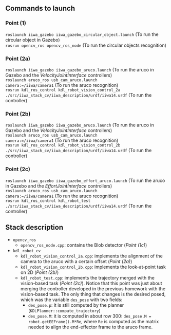 <h2>Commands to launch</h2>

<h3>Point (1)</h3>
<code>roslaunch iiwa_gazebo iiwa_gazebo_circular_object.launch</code> (To run the circular object in Gazebo)<br>
<code>rosrun opencv_ros opencv_ros_node</code> (To run the circular objects recognition)<br>

<h3>Point (2a)</h3>

<code>roslaunch iiwa_gazebo iiwa_gazebo_aruco.launch</code> (To run the aruco in Gazebo and the _VelocityJointInterface_ controllers)<br>
<code>roslaunch aruco_ros usb_cam_aruco.launch camera:=/iiwa/camera1</code> (To run the aruco recognition)<br>
<code>rosrun kdl_ros_control kdl_robot_vision_control_2a ./src/iiwa_stack_cv/iiwa_description/urdf/iiwa14.urdf</code> (To run the controller)<br>

<h3>Point (2b)</h3>

<code>roslaunch iiwa_gazebo iiwa_gazebo_aruco.launch</code> (To run the aruco in Gazebo and the _VelocityJointInterface_ controllers)<br>
<code>roslaunch aruco_ros usb_cam_aruco.launch camera:=/iiwa/camera1</code> (To run the aruco recognition)<br>
<code>rosrun kdl_ros_control kdl_robot_vision_control_2b ./src/iiwa_stack_cv/iiwa_description/urdf/iiwa14.urdf</code> (To run the controller)<br>

<h3>Point (2c)</h3>

<code>roslaunch iiwa_gazebo iiwa_gazebo_effort_aruco.launch</code> (To run the aruco in Gazebo and the _EffortJointInterface_ controllers)<br>
<code>roslaunch aruco_ros usb_cam_aruco.launch camera:=/iiwa/camera1</code> (To run the aruco recognition)<br>
<code>rosrun kdl_ros_control kdl_robot_test ./src/iiwa_stack_cv/iiwa_description/urdf/iiwa14.urdf</code> (To run the controller)<br>


<h2>Stack description</h2>

<ul>
  <li><code>opencv_ros</code>
    <ul>
      <li><code>opencv_ros_node.cpp</code>: contains the Blob detector (<i>Point (1c)</i>)</li>
    </ul>
  </li>
  <li><code>kdl_robot_cv</code>
    <ul>
      <li><code>kdl_robot_vision_control_2a.cpp</code>: implements the alignment of the camera to the aruco with a certain offset (<i>Point (2a)</i>)</li>
      <li><code>kdl_robot_vision_control_2b.cpp</code>: implements the look-at-point task on 2D (<i>Point (2b)</i>)</li>
      <li><code>kdl_robot_test.cpp</code>: implements the trajectory merged with the vision-based task (<i>Point (2c)</i>). Notice that this point was just about merging the controller developed in the previous homework with the vision-based task. The only thing that changes is the desired posed, which was the variable <code>des_pose</code> with two fields:
        <ul>
          <li><code>des_pose.p</code>: it is still computed by the planner (<code>KDLPlanner::compute_trajectory</code>)</li>
          <li><code>des_pose.M</code>: it is computed in about row 300: <code>des_pose.M = robot.getEEFrame().M*Re</code>, where <code>Re</code> is computed as the matrix needed to align the end-effector frame to the aruco frame.</li>
        </ul>
    </ul>  
  </li>
</ul>

